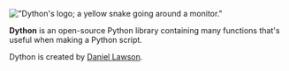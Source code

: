 !["Dython's logo; a yellow snake going around a monitor."](https://raw.githubusercontent.com/Sombrero64/Dython/master/docs/DythonLogo.png)

**Dython** is an open-source Python library containing many functions that's useful when making a Python script.

Dython is created by [Daniel Lawson](https://github.com/Sombrero64).
